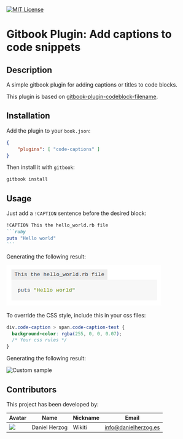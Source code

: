 [![MIT License](https://img.shields.io/badge/license-MIT-blue.svg?style=flat)](LICENSE.md)

# Gitbook Plugin: Add captions to code snippets

## Description

A simple gitbook plugin for adding captions or titles to code blocks.

This plugin is based on [gitbook-plugin-codeblock-filename](https://www.npmjs.com/package/gitbook-plugin-codeblock-filename).

## Installation

Add the plugin to your `book.json`:

```json
{
	"plugins": [ "code-captions" ]
}
```

Then install it with `gitbook`:

```sh
gitbook install
```

## Usage

Just add a `!CAPTION` sentence before the desired block:

````markdown
!CAPTION This the hello_world.rb file
```ruby
puts "Hello world"
```
````

Generating the following result:

![Sample](docs/sample.png)

To override the CSS style, include this in your css files:

```css
div.code-caption > span.code-caption-text {
  background-color: rgba(255, 0, 0, 0.07);
  /* Your css rules */
}
```

Generating the following result:

![Custom sample](sample_custom.png)

## Contributors

This project has been developed by:

| Avatar | Name | Nickname | Email |
| ------ | ---- | -------- | ----- |
| ![](http://www.gravatar.com/avatar/2ae6d81e0605177ba9e17b19f54e6b6c.jpg?s=64)  | Daniel Herzog | Wikiti | [info@danielherzog.es](mailto:info@danielherzog.es)
